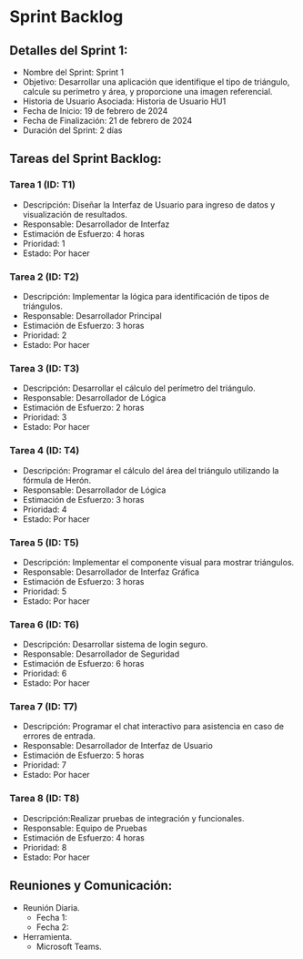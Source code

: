 # Sprint Backlog

## Detalles del Sprint 1:

- Nombre del Sprint: Sprint 1
- Objetivo: Desarrollar una aplicación que identifique el tipo de triángulo, calcule su perímetro y área, y proporcione una imagen referencial.
- Historia de Usuario Asociada: Historia de Usuario HU1
- Fecha de Inicio: 19 de febrero de 2024
- Fecha de Finalización: 21 de febrero de 2024
- Duración del Sprint: 2 días

## Tareas del Sprint Backlog:

### Tarea 1 (ID: T1)

- Descripción: Diseñar la Interfaz de Usuario para ingreso de datos y visualización de resultados.
- Responsable: Desarrollador de Interfaz
- Estimación de Esfuerzo: 4 horas
- Prioridad: 1
- Estado: Por hacer

### Tarea 2 (ID: T2)

- Descripción: Implementar la lógica para identificación de tipos de triángulos.
- Responsable: Desarrollador Principal
- Estimación de Esfuerzo: 3 horas
- Prioridad: 2
- Estado: Por hacer

### Tarea 3 (ID: T3)

- Descripción: Desarrollar el cálculo del perímetro del triángulo.
- Responsable: Desarrollador de Lógica
- Estimación de Esfuerzo: 2 horas
- Prioridad: 3
- Estado: Por hacer

### Tarea 4 (ID: T4)

- Descripción: Programar el cálculo del área del triángulo utilizando la fórmula de Herón.
- Responsable: Desarrollador de Lógica
- Estimación de Esfuerzo: 3 horas
- Prioridad: 4
- Estado: Por hacer

### Tarea 5 (ID: T5)

- Descripción: Implementar el componente visual para mostrar triángulos.
- Responsable:  Desarrollador de Interfaz Gráfica
- Estimación de Esfuerzo: 3 horas
- Prioridad: 5
- Estado: Por hacer

### Tarea 6 (ID: T6)

- Descripción: Desarrollar sistema de login seguro.
- Responsable: Desarrollador de Seguridad
- Estimación de Esfuerzo: 6 horas
- Prioridad: 6
- Estado: Por hacer

### Tarea 7 (ID: T7)

- Descripción: Programar el chat interactivo para asistencia en caso de errores de entrada.
- Responsable: Desarrollador de Interfaz de Usuario
- Estimación de Esfuerzo: 5 horas
- Prioridad: 7
- Estado: Por hacer

### Tarea 8 (ID: T8)

- Descripción:Realizar pruebas de integración y funcionales.
- Responsable: Equipo de Pruebas
- Estimación de Esfuerzo: 4 horas
- Prioridad: 8
- Estado: Por hacer

## Reuniones y Comunicación:

- Reunión Diaria.
  - Fecha 1: 
  - Fecha 2: 
- Herramienta.
  - Microsoft Teams.
